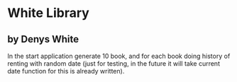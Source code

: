 # White Library
## by Denys White

In the start application generate 10 book, and for each book doing history of renting with random date (just for testing, in the future it will take current date function for this is already written).
